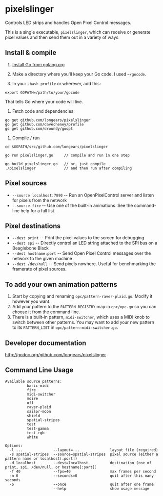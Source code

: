 pixelslinger
============

Controls LED strips and handles Open Pixel Control messages.

This is a single executable, `pixelslinger`, which can receive or generate pixel values and then send them out in a variety of ways.

Install & compile
-----------------

1. [Install Go from golang.org](http://golang.org/doc/install)

1. Make a directory where you'll keep your Go code.  I used `~/gocode`.

1. In your `.bash_profile` or wherever, add this:

 `export GOPATH=/path/to/your/gocode`

 That tells Go where your code will live.
 
1. Fetch code and dependencies:

 ```
 go get github.com/longears/pixelslinger
 go get github.com/davecheney/profile
 go get github.com/droundy/goopt
 ```

1. Compile / run

 ```
 cd $GOPATH/src/github.com/longears/pixelslinger
  
 go run pixelslinger.go     // compile and run in one step
 
 go build pixelslinger.go   // or, just compile
 ./pixelslinger             // and then run after compiling
 ```

Pixel sources
-------------

* `--source localhost:7890` -- Run an OpenPixelControl server and listen for pixels from the network
* `--source fire` -- Use one of the built-in animations.  See the command-line help for a full list.

Pixel destinations
------------------

* `--dest print` -- Print the pixel values to the screen for debugging
* `--dest spi` -- Directly control an LED string attached to the SPI bus on a Beaglebone Black
* `--dest hostname:port` -- Send Open Pixel Control messages over the network to the given machine
* `--dest /dev/null` -- Send pixels nowhere.  Useful for benchmarking the framerate of pixel sources.

To add your own animation patterns
----------------------------------

1. Start by copying and renaming `opc/pattern-raver-plaid.go`.  Modify it however you want.
1. Add your pattern to the `PATTERN_REGISTRY` map in `opc/opc.go` so you can choose it from the command line.
1. There is a built-in pattern, `midi-switcher`, which uses a MIDI knob to switch between other patterns.  You may want to add your new pattern to its `PATTERN_LIST` in `opc/pattern-midi-switcher.go`.

Developer documentation
-----------------------

http://godoc.org/github.com/longears/pixelslinger

Command Line Usage
------------------

```
Available source patterns:
          basic-midi
          fire
          midi-switcher
          moire
          off
          raver-plaid
          sailor-moon
          shield
          spatial-stripes
          test
          test-gamma
          test-rgb
          white

Options:
  -l ...              --layout=...              layout file (required)
  -s spatial-stripes  --source=spatial-stripes  pixel source (either a pattern name or localhost[:port])
  -d localhost        --dest=localhost          destination (one of print, spi, /dev/null, or hostname[:port])
  -f 40               --fps=40                  max frames per second
  -n 0                --seconds=0               quit after this many seconds
  -o                  --once                    quit after one frame
                      --help                    show usage message
```
